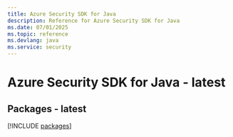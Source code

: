 ```yaml
---
title: Azure Security SDK for Java
description: Reference for Azure Security SDK for Java
ms.date: 07/01/2025
ms.topic: reference
ms.devlang: java
ms.service: security
---
```

# Azure Security SDK for Java - latest
## Packages - latest
[!INCLUDE [packages](security-index.md)]